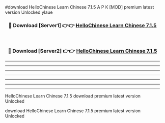 #download HelloChinese Learn Chinese 7.1.5 A P K [MOD] premium latest version Unlocked ylaue 



<div align="center">
<h3>🔴 Download [Server1] 👉👉 <a href="https://apkdownload1.web.app/">HelloChinese Learn Chinese 7.1.5</a></h3><br>

<h3>🔴 Download [Server2] 👉👉 <a href="https://apkdownload1.web.app/">HelloChinese Learn Chinese 7.1.5</a></h3>
</div>





----------------------------------------------------------

----------------------------------------------------------

----------------------------------------------------------

----------------------------------------------------------

----------------------------------------------------------

----------------------------------------------------------

----------------------------------------------------------

HelloChinese Learn Chinese 7.1.5 download premium latest version Unlocked

download HelloChinese Learn Chinese 7.1.5 premium latest version Unlocked
